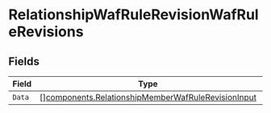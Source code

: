# RelationshipWafRuleRevisionWafRuleRevisions


## Fields

| Field                                                                                                                | Type                                                                                                                 | Required                                                                                                             | Description                                                                                                          |
| -------------------------------------------------------------------------------------------------------------------- | -------------------------------------------------------------------------------------------------------------------- | -------------------------------------------------------------------------------------------------------------------- | -------------------------------------------------------------------------------------------------------------------- |
| `Data`                                                                                                               | [][components.RelationshipMemberWafRuleRevisionInput](../../models/shared/relationshipmemberwafrulerevisioninput.md) | :heavy_minus_sign:                                                                                                   | N/A                                                                                                                  |